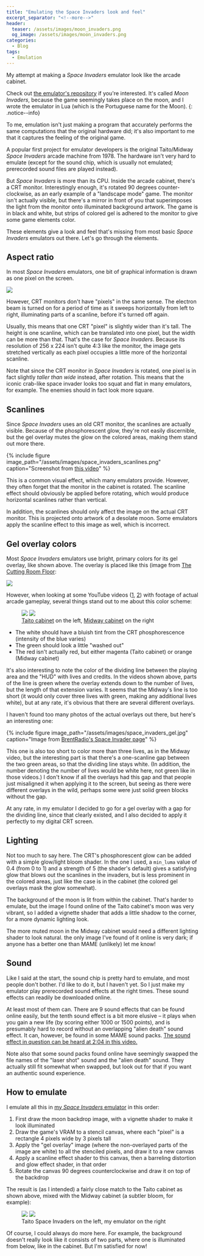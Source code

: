 ```yaml
---
title: "Emulating the Space Invaders look and feel"
excerpt_separator: "<!--more-->"
header: 
  teaser: /assets/images/moon_invaders.png
  og_image: /assets/images/moon_invaders.png
categories:
  - Blog
tags:
  - Emulation
---
```


My attempt at making a _Space Invaders_ emulator look like the arcade cabinet.

<!--more-->

Check out [the emulator's repository](https://github.com/tobiasvl/moon-invaders) if you're interested. It's called _Moon Invaders_, because the game seemingly takes place on the moon, and I wrote the emulator in Lua (which is the Portuguese name for the Moon).
{: .notice--info}

To me, emulation isn't just making a program that accurately performs the same computations that the original hardware did; it's also important to me that it captures the feeling of the original game.

A popular first project for emulator developers is the original Taito/Midway _Space Invaders_ arcade machine from 1978. The hardware isn't very hard to emulate (except for the sound chip, which is usually not emulated; prerecorded sound files are played instead).

But _Space Invaders_ is more than its CPU. Inside the arcade cabinet, there's a CRT monitor. Interestingly enough, it's rotated 90 degrees counter-clockwise, as an early example of a "landscape mode" game. The monitor isn't actually visible, but there's a mirror in front of you that superimposes the light from the monitor onto illuminated background artwork. The game is in black and white, but strips of colored gel is adhered to the monitor to give some game elements color.

These elements give a look and feel that's missing from most basic _Space Invaders_ emulators out there. Let's go through the elements.

Aspect ratio
------------

In most _Space Invaders_ emulators, one bit of graphical information is drawn as one pixel on the screen.

![](/assets/images/space_invaders_taito_cop.png)

However, CRT monitors don't have "pixels" in the same sense. The electron beam is turned on for a period of time as it sweeps horizontally from left to right, illuminating parts of a scanline, before it's turned off again.

Usually, this means that one CRT "pixel" is slightly wider than it's tall. The height is one scanline, which can be translated into one pixel, but the width can be more than that. That's the case for _Space Invaders_. Because its resolution of 256 x 224 isn't quite 4:3 like the monitor, the image gets stretched vertically as each pixel occupies a little more of the horizontal scanline.

Note that since the CRT monitor in _Space Invaders_ is rotated, one pixel is in fact slightly _taller than wide_ instead, after rotation. This means that the iconic crab-like space invader looks too squat and flat in many emulators, for example. The enemies should in fact look more square.

Scanlines
---------

Since _Space Invaders_ uses an old CRT monitor, the scanlines are actually visible. Because of the phosphorescent glow, they're not easily discernible, but the gel overlay mutes the glow on the colored areas, making them stand out more there.

{% include figure image_path="/assets/images/space_invaders_scanlines.png" caption="Screenshot from [this video](https://www.youtube.com/watch?v=DJMr36hLY38)" %}

This is a common visual effect, which many emulators provide. However, they often forget that the monitor in the cabinet is rotated. The scanline effect should obviously be applied before rotating, which would produce horizontal scanlines rather than vertical.

In addition, the scanlines should only affect the image on the actual CRT monitor. This is projected onto artwork of a desolate moon. Some emulators apply the scanline effect to this image as well, which is incorrect.

Gel overlay colors
------------------

Most _Space Invaders_ emulators use bright, primary colors for its gel overlay, like shown above. The overlay is placed like this (image from [The Cutting Room Floor](https://tcrf.net/Space_Invaders_(Arcade)):

![](/assets/images/space_invaders_overlay.png)

However, when looking at some YouTube videos ([1](https://www.youtube.com/watch?v=DJMr36hLY38), [2](https://www.youtube.com/watch?v=1uSzmzZP1s8)) with footage of actual arcade gameplay, several things stand out to me about this color scheme:

<figure class="half">
    <a href="/assets/images/space_invaders_taito.png"><img src="/assets/images/space_invaders_taito.png"></a>
    <a href="/assets/images/space_invaders_midway.png"><img src="/assets/images/space_invaders_midway.png"></a>
    <figcaption><a href="https://www.youtube.com/watch?v=DJMr36hLY38">Taito cabinet</a> on the left, <a href="https://www.youtube.com/watch?v=1uSzmzZP1s8">Midway cabinet</a> on the right</figcaption>
</figure>

* The white should have a bluish tint from the CRT phosphorescence (intensity of the blue varies)
* The green should look a little "washed out"
* The red isn't actually red, but either magenta (Taito cabinet) or orange (Midway cabinet)

It's also interesting to note the color of the dividing line between the playing area and the "HUD" with lives and credits. In the videos shown above, parts of the line is green where the overlay extends down to the number of lives, but the length of that extension varies. It seems that the Midway's line is too short (it would only cover three lives with green, making any additional lives white), but at any rate, it's obvious that there are several different overlays.

I haven't found too many photos of the actual overlays out there, but here's an interesting one:

{% include figure image_path="/assets/images/space_invaders_gel.jpg" caption="Image from [BrentRadio's Space Invader page](http://www.brentradio.com/SpaceInvaders.htm)" %}

This one is also too short to color more than three lives, as in the Midway video, but the interesting part is that there's a one-scanline gap between the two green areas, so that the dividing line stays white. (In addition, the number denoting the number of lives would be white here, not green like in those videos.) I don't know if all the overlays had this gap and that people just misaligned it when applying it to the screen, but seeing as there were different overlays in the wild, perhaps some were just solid green blocks without the gap.

At any rate, in my emulator I decided to go for a gel overlay with a gap for the dividing line, since that clearly existed, and I also decided to apply it perfectly to my digital CRT screen.

Lighting
--------

Not too much to say here. The CRT's phosphorescent glow can be added with a simple glow/light bloom shader. In the one I used, a `min_luma` value of 0.4 (from 0 to 1) and a strength of 5 (the shader's default) gives a satisfying glow that blows out the scanlines in the invaders, but is less prominent in the colored areas, just like the case is in the cabinet (the colored gel overlays mask the glow somewhat).

The background of the moon is lit from within the cabinet. That's harder to emulate, but the image I found online of the Taito cabinet's moon was very vibrant, so I added a vignette shader that adds a little shadow to the corner, for a more dynamic lighting look.

The more muted moon in the Midway cabinet would need a different lighting shader to look natural. the only image I've found of it online is very dark; if anyone has a better one than MAME (unlikely) let me know!

Sound
-----

Like I said at the start, the sound chip is pretty hard to emulate, and most people don't bother. I'd like to do it, but I haven't yet. So I just make my emulator play prerecorded sound effects at the right times. These sound effects can readily be downloaded online.

At least most of them can. There are 9 sound effects that can be found online easily, but the tenth sound effect is a bit more elusive – it plays when you gain a new life (by scoring either 1000 or 1500 points), and is presumably hard to record without an overlapping "alien death" sound effect. It can, however, be found in some MAME sound packs. [The sound effect in question can be heard at 2:04 in this video.](https://youtu.be/DJMr36hLY38?t=124)

Note also that some sound packs found online have seemingly swapped the file names of the "laser shot" sound and the "alien death" sound. They actually still fit somewhat when swapped, but look out for that if you want an authentic sound experience.

How to emulate
--------------

I emulate all this in [my _Space Invaders_ emulator](https://github.com/tobiasvl/moon-invaders) in this order:

1. First draw the moon backdrop image, with a vignette shader to make it look illuminated
2. Draw the game's VRAM to a stencil canvas, where each "pixel" is a rectangle 4 pixels wide by 3 pixels tall
3. Apply the "gel overlay" image (where the non-overlayed parts of the image are white) to all the stenciled pixels, and draw it to a new canvas
4. Apply a scanline effect shader to this canvas, then a barreling distortion and glow effect shader, in that order
5. Rotate the canvas 90 degrees counterclockwise and draw it on top of the backdrop

The result is (as I intended) a fairly close match to the Taito cabinet as shown above, mixed with the Midway cabinet (a subtler bloom, for example):

<figure class="half">
    <a href="/assets/images/space_invaders_taito_2.png"><img src="/assets/images/space_invaders_taito_2.png"></a>
    <a href="/assets/images/moon_invaders.png"><img src="/assets/images/moon_invaders.png"></a>
    <figcaption>Taito Space Invaders on the left, my emulator on the right</figcaption>
</figure>

Of course, I could always do more here. For example, the background doesn't really look like it consists of two parts, where one is illuminated from below, like in the cabinet. But I'm satisfied for now!
